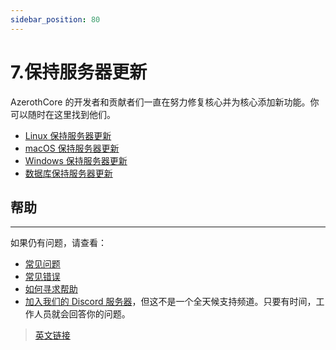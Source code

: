 ```yaml
---
sidebar_position: 80
---
```


# 7.保持服务器更新

AzerothCore  的开发者和贡献者们一直在努力修复核心并为核心添加新功能。你可以随时在这里找到他们。

- [Linux 保持服务器更新](/keeping-the-server-up-to-date/linux-keeping-the-server-up-to-date)
- [macOS 保持服务器更新](/keeping-the-server-up-to-date/macos-keeping-the-server-up-to-date)
- [Windows 保持服务器更新](/keeping-the-server-up-to-date/windows-keeping-the-server-up-to-date)
- [数据库保持服务器更新](/keeping-the-server-up-to-date/database-keeping-the-server-up-to-date)

## 帮助
---

如果仍有问题，请查看：

- [常见问题](/faq)
- [常见错误](/common-errors)
- [如何寻求帮助](/how-to-ask-for-help)
- [加入我们的 Discord 服务器](https://discord.gg/gkt4y2x)，但这不是一个全天候支持频道。只要有时间，工作人员就会回答你的问题。

> [英文链接](https://www.azerothcore.org/wiki/keeping-the-server-up-to-date)
